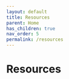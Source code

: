 ```yaml
---
layout: default
title: Resources
parent: Home
has_children: true
nav_order: 5
permalink: /resources
---
```


# Resources
